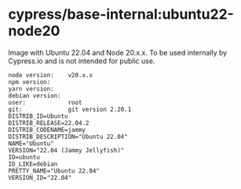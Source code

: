 # cypress/base-internal:ubuntu22-node20

Image with Ubuntu 22.04 and Node 20.x.x. To be used internally by Cypress.io and is not intended for public use.

```
node version:    v20.x.x
npm version:
yarn version:
debian version:
user:            root
git:             git version 2.20.1
DISTRIB_ID=Ubuntu
DISTRIB_RELEASE=22.04.2
DISTRIB_CODENAME=jammy
DISTRIB_DESCRIPTION="Ubuntu 22.04"
NAME="Ubuntu"
VERSION="22.04 (Jammy Jellyfish)"
ID=ubuntu
ID_LIKE=debian
PRETTY_NAME="Ubuntu 22.04"
VERSION_ID="22.04"
```
